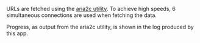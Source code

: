URLs are fetched using the [aria2c utility](http://aria2.sourceforge.net/). To achieve
high speeds, 6 simultaneous connections are used when fetching the
data.

Progress, as output from the aria2c utility, is shown in the log
produced by this app.
